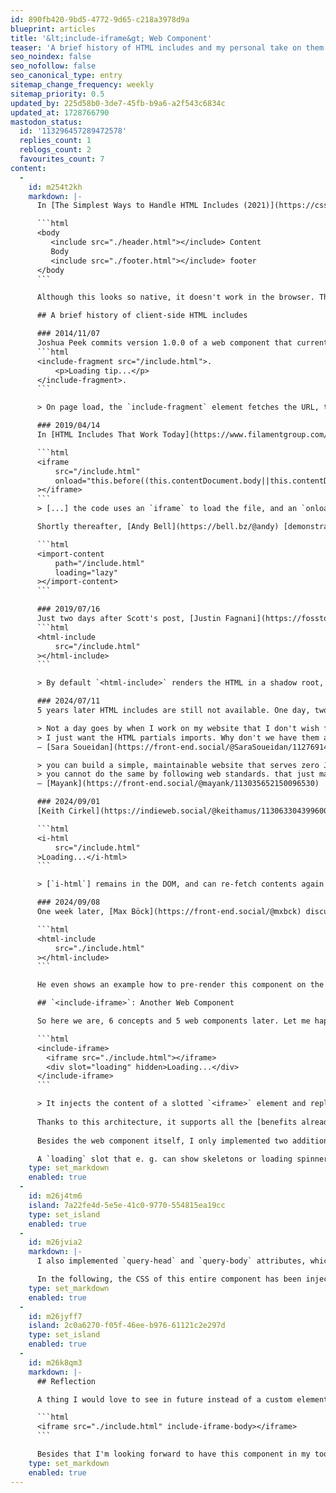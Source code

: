 ```yaml
---
id: 890fb420-9bd5-4772-9d65-c218a3978d9a
blueprint: articles
title: '&lt;include-iframe&gt; Web Component'
teaser: 'A brief history of HTML includes and my personal take on them (with an eye toward progressive enhancement and performance).'
seo_noindex: false
seo_nofollow: false
seo_canonical_type: entry
sitemap_change_frequency: weekly
sitemap_priority: 0.5
updated_by: 225d58b0-3de7-45fb-b9a6-a2f543c6834c
updated_at: 1728766790
mastodon_status:
  id: '113296457289472578'
  replies_count: 1
  reblogs_count: 2
  favourites_count: 7
content:
  -
    id: m254t2kh
    markdown: |-
      In [The Simplest Ways to Handle HTML Includes (2021)](https://css-tricks.com/the-simplest-ways-to-handle-html-includes/) Chris Coyier described HTML includes as "taking a piece of HTML and putting it right inside another piece of HTML". He makes up the following example to illustrate the idea:

      ```html
      <body
         <include src="./header.html"></include> Content
         Body
         <include src="./footer.html"></include> footer
      </body
      ```

      Although this looks so native, it doesn't work in the browser. This has motivated a bunch of people to mimic this behavior in various ways – lets jump into a little recap.

      ## A brief history of client-side HTML includes

      ### 2014/11/07
      Joshua Peek commits version 1.0.0 of a web component that currently has about 27k downloads per month on [NPM](https://www.npmjs.com/package/@github/include-fragment-element):
      ```html
      <include-fragment src="/include.html">.
          <p>Loading tip...</p>
      </include-fragment>.
      ```

      > On page load, the `include-fragment` element fetches the URL, the response is parsed into an HTML element, which replaces the include-fragment element entirely.

      ### 2019/04/14
      In [HTML Includes That Work Today](https://www.filamentgroup.com/lab/html-includes/#another-demo%3A-including-another-html-file) [Scott Jehl](https://mstdn.social/@scottjehl) describes a neat way to use iframes for includes with a tiny script:

      ```html
      <iframe
          src="/include.html"
          onload="this.before((this.contentDocument.body||this.contentDocument).children[0]);this.remove()"
      ></iframe>
      ```
      > [...] the code uses an `iframe` to load the file, and an `onload` event to inject the `iframe`’s content just before the iframe in the HTML, before deleting the `iframe` itself.

      Shortly thereafter, [Andy Bell](https://bell.bz/@andy) [demonstrates](https://codepen.io/piccalilli/project/editor/DyVyPG) Scott's concept being wrapped in a web component:

      ```html
      <import-content
          path="/include.html"
          loading="lazy"
      ></import-content>
      ```

      ### 2019/07/16
      Just two days after Scott's post, [Justin Fagnani](https://fosstodon.org/@justinfagnani) [releases another web component](https://github.com/justinfagnani/html-include-element) that uses `fetch()` under the hood:
      ```html
      <html-include
          src="/include.html"
      ></html-include>
      ```

      > By default `<html-include>` renders the HTML in a shadow root, so it's isolated from the rest of the page.

      ### 2024/07/11
      5 years later HTML includes are still not available. One day, two people in my Mastodon newsfeed independently (?) post about this topic:

      > Not a day goes by when I work on my website that I don't wish for a simpler setup. No SSG. No npm. No tooling. Just simple HTML with partials imports, vanilla CSS, and whatever vanilla JS is necessary for enhancements.
      > I just want the HTML partials imports. Why don't we have them already?!
      – [Sara Soueidan](https://front-end.social/@SaraSoueidan/112769147677219641)

      > you can build a simple, maintainable website that serves zero JS by using nonstandard tooling (like Preact/Astro) on the server.
      > you cannot do the same by following web standards. that just makes me sad.
      – [Mayank](https://front-end.social/@mayank/113035652150096530)

      ### 2024/09/01
      [Keith Cirkel](https://indieweb.social/@keithamus/113063304399600579) (who is now the maintainer of `<include-fragment>`) releases [another web component](https://www.keithcirkel.co.uk/i-html/), which has more features than I can count, but it's base looks like this:

      ```html
      <i-html
          src="/include.html"
      >Loading...</i-html>
      ```

      > [`i-html`] remains in the DOM, and can re-fetch contents again and again.

      ### 2024/09/08
      One week later, [Max Böck](https://front-end.social/@mxbck) discusses how "[Going Buildless](https://mxb.dev/blog/buildless/)" can work nowadays and presents a simple Web Component, which uses `fetch()` and replaces itself:

      ```html
      <html-include
          src="./include.html"
      ></html-include>
      ```

      He even shows an example how to pre-render this component on the server/edge side.

      ## `<include-iframe>`: Another Web Component

      So here we are, 6 concepts and 5 web components later. Let me happily introduce another one: `include-iframe` ([Demo](https://include-iframe.mariohamann.com/), [GitHub](https://github.com/mariohamann/include-iframe), [NPM](https://www.npmjs.com/package/@mariohamann/include-iframe)):

      ```html
      <include-iframe>
      	<iframe src="./include.html"></iframe>
      	<div slot="loading" hidden>Loading...</div>
      </include-iframe>
      ```

      > It injects the content of a slotted `<iframe>` element and replaces itself and the `iframe` afterwards.
        
      Thanks to this architecture, it supports all the [benefits already described by Scott Jehl](https://www.filamentgroup.com/lab/html-includes/#benefits!), especially in terms of performance and Progressive Enhancement.
        
      Besides the web component itself, I only implemented two additional features:

      A `loading` slot that e. g. can show skeletons or loading spinners, which effectively enables the concept of [Astro's Server Islands](https://astro.build/blog/future-of-astro-server-islands/). You should now see pulsating skeletons, as the included HTML takes 20 seconds before it's ready.
    type: set_markdown
    enabled: true
  -
    id: m26j4tm6
    island: 7a22fe4d-5e5e-41c0-9770-554815ea19cc
    type: set_island
    enabled: true
  -
    id: m26jvia2
    markdown: |-
      I also implemented `query-head` and `query-body` attributes, which allow you to select which elements or even styles should be injected, having in mind the concept of Single File Components.

      In the following, the CSS of this entire component has been injected into the document.
    type: set_markdown
    enabled: true
  -
    id: m26jyff7
    island: 2c0a6270-f05f-46ee-b976-61121c2e297d
    type: set_island
    enabled: true
  -
    id: m26k8qm3
    markdown: |-
      ## Reflection

      A thing I would love to see in future instead of a custom element would be the usage of custom attributes, which are not available as well ([Proposal on GitHub](https://github.com/WICG/webcomponents/issues/1029), but could lead to the following markup:

      ```html
      <iframe src="./include.html" include-iframe-body></iframe>
      ```

      Besides that I'm looking forward to have this component in my toolbelt. I already enjoy it so much, that I introduced the concept of Server Islands utilizing `include-iframe` into my Statamic CMS to defer server-heavy content. Let's see what follows next.
    type: set_markdown
    enabled: true
---
```

